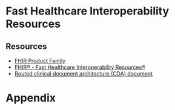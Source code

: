 # Fast Healthcare Interoperability Resources

## Resources
- [FHIR Product Family](https://confluence.hl7.org/spaces/FHIR/pages/35718269/FHIR+Product+Family)
- [FHIR® - Fast Healthcare Interoperability Resources®](https://ecqi.healthit.gov/fhir?qt-tabs_fhir=education)
- [Routed clinical document architecture (CDA) document](https://digital.nhs.uk/services/interoperability-toolkit/developer-resources/nhs-interoperability-framework/itk-api-and-reference-implementation-scenarios/routed-cda-document---repository-example)

## 

# Appendix
